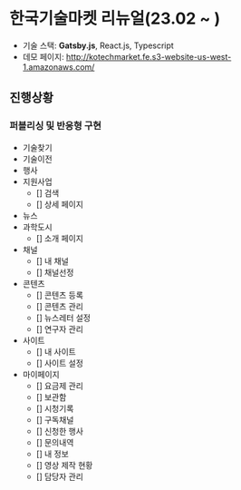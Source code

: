 # 한국기술마켓 리뉴얼(23.02 ~ )

-   기술 스택: **Gatsby.js**, React.js, Typescript
-   데모 페이지: http://kotechmarket.fe.s3-website-us-west-1.amazonaws.com/

## 진행상황

### 퍼블리싱 및 반응형 구현
- 기술찾기
- 기술이전
- 행사
- 지원사업
    - [] 검색
    - [] 상세 페이지
- 뉴스
- 과학도시
    - [] 소개 페이지
- 채널
    - [] 내 채널
    - [] 채널선정
- 콘텐츠
    - [] 콘텐츠 등록
    - [] 콘텐츠 관리
    - [] 뉴스레터 설정
    - [] 연구자 관리
- 사이트
    - [] 내 사이트
    - [] 사이트 설정
- 마이페이지
    - [] 요금제 관리
    - [] 보관함
    - [] 시청기록
    - [] 구독채널
    - [] 신청한 행사
    - [] 문의내역
    - [] 내 정보
    - [] 영상 제작 현황
    - [] 담당자 관리
